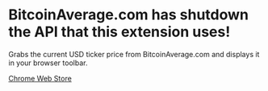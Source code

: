 # BitcoinAverage.com has shutdown the API that this extension uses!

Grabs the current USD ticker price from BitcoinAverage.com and displays it in your browser toolbar.

[Chrome Web Store](https://chrome.google.com/webstore/detail/bitcoin-average-usd/eikehjjibkngilpkekondbkpdgacmlpj)
